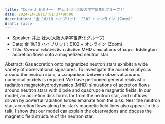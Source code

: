 ```yaml
---
title: "Core-U セミナー: 井上 壮大(大阪大学宇宙進化グループ)"
date: 2024-10-18T17:01:37+09:00
description: "金 10/18 ハイブリッド: E102 + オンライン (Zoom)"
draft: false
---
```


- Speaker:
井上 壮大(大阪大学宇宙進化グループ)
- Date:
金 10/18 ハイブリッド: E102 + オンライン (Zoom)
- Title:
General relativistic radiation MHD simulations of super-Eddington accretion flows onto a magnetized neutron star

<!--more-->
Abstract:
Gas accretion onto magnetized neutron stars exhibits a wide variety of observational signatures. To investigate the accretion physics around the neutron stars, a comparison between observations and numerical models is required. We have performed general relativistic radiation magnetohydrodynamics (MHD) simulations of accretion flows around neutron stars with dipole and quadrupole magnetic fields. In our model, an accretion disk forms far from the neutron star, and outflows driven by powerful radiation forces emanate from the disk. Near the neutron star, accretion flows along the star’s magnetic field lines also appear. In this talk, I show that our model can explain the observations and discuss the magnetic field structure of the neutron star.